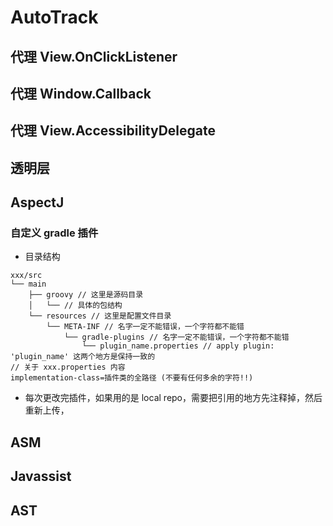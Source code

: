 # AutoTrack

## 代理 View.OnClickListener

## 代理 Window.Callback

## 代理 View.AccessibilityDelegate

## 透明层

## AspectJ

### 自定义 gradle 插件
- 目录结构

```shell
xxx/src
└── main
    ├── groovy // 这里是源码目录
    │   └── // 具体的包结构
    └── resources // 这里是配置文件目录
        └── META-INF // 名字一定不能错误，一个字符都不能错
            └── gradle-plugins // 名字一定不能错误，一个字符都不能错
                └── plugin_name.properties // apply plugin: 'plugin_name' 这两个地方是保持一致的
// 关于 xxx.properties 内容
implementation-class=插件类的全路径 (不要有任何多余的字符!!)
```
- 每次更改完插件，如果用的是 local repo，需要把引用的地方先注释掉，然后重新上传，

## ASM

## Javassist

## AST
